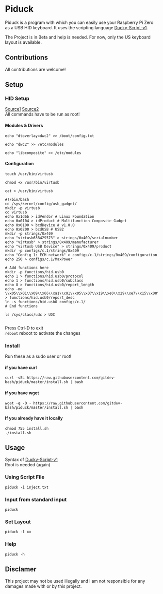 # Piduck
Piduck is a program with which you can easily use your Raspberry Pi Zero as a USB HID keyboard. It uses the scripting language [Ducky-Script-v1].

The Project is in Beta and help is needed.
For now, only the US keyboard layout is available.

## Contributions
All contributions are welcome!
## Setup
### HID Setup
[Source1][Hid-setup-source1]
[Source2][Hid-setup-source2]  
All commands have to be run as root!
#### Modules & Drivers
`echo "dtoverlay=dwc2" >> /boot/config.txt`

`echo "dwc2" >> /etc/modules`

`echo "libcomposite" >> /etc/modules`
#### Configuration
`touch /usr/bin/virtusb`

`chmod +x /usr/bin/virtusb`

`cat > /usr/bin/virtusb`
```
#!/bin/bash
cd /sys/kernel/config/usb_gadget/
mkdir -p virtusb
cd virtusb
echo 0x1d6b > idVendor # Linux Foundation
echo 0x0104 > idProduct # Multifunction Composite Gadget
echo 0x0100 > bcdDevice # v1.0.0
echo 0x0200 > bcdUSB # USB2
mkdir -p strings/0x409
echo "virtusb638429573" > strings/0x409/serialnumber
echo "virtusb" > strings/0x409/manufacturer
echo "virtusb USB Device" > strings/0x409/product
mkdir -p configs/c.1/strings/0x409
echo "Config 1: ECM network" > configs/c.1/strings/0x409/configuration
echo 250 > configs/c.1/MaxPower

# Add functions here
mkdir -p functions/hid.usb0
echo 1 > functions/hid.usb0/protocol
echo 1 > functions/hid.usb0/subclass
echo 8 > functions/hid.usb0/report_length
echo -ne \\x05\\x01\\x09\\x06\\xa1\\x01\\x05\\x07\\x19\\xe0\\x29\\xe7\\x15\\x00\\x25\\x01\\x75\\x01\\x95\\x08\\x81\\x02\\x95\\x01\\x75\\x08\\x81\\x03\\x95\\x05\\x75\\x01\\x05\\x08\\x19\\x01\\x29\\x05\\x91\\x02\\x95\\x01\\x75\\x03\\x91\\x03\\x95\\x06\\x75\\x08\\x15\\x00\\x25\\x65\\x05\\x07\\x19\\x00\\x29\\x65\\x81\\x00\\xc0 > functions/hid.usb0/report_desc
ln -s functions/hid.usb0 configs/c.1/
# End functions

ls /sys/class/udc > UDC


```  
Press Ctrl-D to exit  
`reboot` reboot to activate the changes
### Install
Run these as a sudo user or root!

#### if you have curl

`curl -sSL https://raw.githubusercontent.com/gitdev-bash/piduck/master/install.sh | bash`

#### if you have wget  

`wget -q -O - https://raw.githubusercontent.com/gitdev-bash/piduck/master/install.sh | bash`

#### If you already have it locally

`chmod 755 install.sh`  
`./install.sh`

## Usage
Syntax of [Ducky-Script-v1][Ducky-Script-v1-Syntax]  
Root is needed (again)
### Using Script File
`piduck -i inject.txt`
### Input from standard input
`piduck`
### Set Layout
`piduck -l xx`
### Help
`piduck -h`
## Disclamer
This project may not be used illegally and i am not responsible for any damages made with or by this project.

[Ducky-Script-v1-Syntax]: https://github.com/hak5darren/USB-Rubber-Ducky/wiki/Duckyscript
[Ducky-Script-v1]: https://github.com/hak5darren/USB-Rubber-Ducky/wiki
[Hid-setup-source1]: https://randomnerdtutorials.com/raspberry-pi-zero-usb-keyboard-hid/
[Hid-setup-source2]: https://www.isticktoit.net/?p=1383
